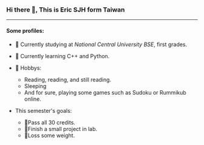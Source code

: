 ### Hi there 👋, This is Eric SJH form Taiwan

---

#### Some profiles:

- 🧬 Currently studying at *National Central University BSE*, first grades.
- 🌱 Currently learning C++ and Python.
- 📖 Hobbys:
  - Reading, reading, and still reading. 
  - Sleeping
  - And for sure, playing some games such as Sudoku or Rummikub online.

- This semester's goals:
  - 💯Pass all 30 credits.
  - 🔬Finish a small project in lab.
  - 🍴Loss some weight.
<!--
**sjh501/sjh501** is a ✨ _special_ ✨ repository because its `README.md` (this file) appears on your GitHub profile.

Here are some ideas to get you started:

- 🔭 I’m currently working on ...
- 🌱 I’m currently learning ...
- 👯 I’m looking to collaborate on ...
- 🤔 I’m looking for help with ...
- 💬 Ask me about ...
- 📫 How to reach me: ...
- 😄 Pronouns: ...
- ⚡ Fun fact: ...
-->
